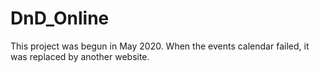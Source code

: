 # DnD_Online
This project was begun in May 2020. When the events calendar failed, it was replaced by another website.
